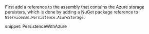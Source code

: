 First add a reference to the assembly that contains the Azure storage persisters, which is done by adding a NuGet package reference to `NServiceBus.Persistence.AzureStorage`.

snippet: PersistenceWithAzure